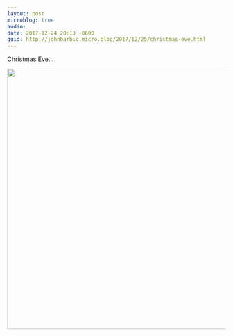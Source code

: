 ```yaml
---
layout: post
microblog: true
audio: 
date: 2017-12-24 20:13 -0600
guid: http://johnbarbic.micro.blog/2017/12/25/christmas-eve.html
---
```

Christmas Eve...


<img src="http://www.barbic.com/uploads/2017/627a308172.jpg" width="600" height="600" />
